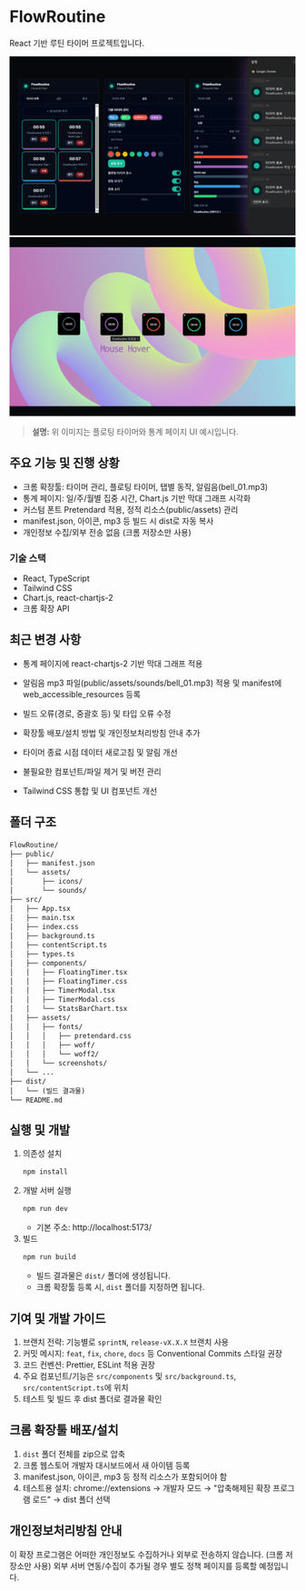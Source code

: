 # FlowRoutine

React 기반 루틴 타이머 프로젝트입니다.

![FlowRoutine UI](src/assets/screenshots/image-01.png)
![FlowRoutine UI](src/assets/screenshots/image-02.png)

> **설명:** 위 이미지는 플로팅 타이머와 통계 페이지 UI 예시입니다.

## 주요 기능 및 진행 상황

- 크롬 확장툴: 타이머 관리, 플로팅 타이머, 탭별 동작, 알림음(bell_01.mp3)
- 통계 페이지: 일/주/월별 집중 시간, Chart.js 기반 막대 그래프 시각화
- 커스텀 폰트 Pretendard 적용, 정적 리소스(public/assets) 관리
- manifest.json, 아이콘, mp3 등 빌드 시 dist로 자동 복사
- 개인정보 수집/외부 전송 없음 (크롬 저장소만 사용)

### 기술 스택

- React, TypeScript
- Tailwind CSS
- Chart.js, react-chartjs-2
- 크롬 확장 API

## 최근 변경 사항

- 통계 페이지에 react-chartjs-2 기반 막대 그래프 적용
- 알림음 mp3 파일(public/assets/sounds/bell_01.mp3) 적용 및 manifest에 web_accessible_resources 등록
- 빌드 오류(경로, 중괄호 등) 및 타입 오류 수정
- 확장툴 배포/설치 방법 및 개인정보처리방침 안내 추가

- 타이머 종료 시점 데이터 새로고침 및 알림 개선
- 불필요한 컴포넌트/파일 제거 및 버전 관리
- Tailwind CSS 통합 및 UI 컴포넌트 개선

## 폴더 구조

```
FlowRoutine/
├── public/
│   ├── manifest.json
│   └── assets/
│       ├── icons/
│       └── sounds/
├── src/
│   ├── App.tsx
│   ├── main.tsx
│   ├── index.css
│   ├── background.ts
│   ├── contentScript.ts
│   ├── types.ts
│   ├── components/
│   │   ├── FloatingTimer.tsx
│   │   ├── FloatingTimer.css
│   │   ├── TimerModal.tsx
│   │   ├── TimerModal.css
│   │   └── StatsBarChart.tsx
│   ├── assets/
│   │   ├── fonts/
│   │   │   ├── pretendard.css
│   │   │   ├── woff/
│   │   │   └── woff2/
│   │   └── screenshots/
│   └── ...
├── dist/
│   └── (빌드 결과물)
└── README.md
```

## 실행 및 개발

1. 의존성 설치
   ```bash
   npm install
   ```
2. 개발 서버 실행
   ```bash
   npm run dev
   ```
   - 기본 주소: http://localhost:5173/
3. 빌드
   ```bash
   npm run build
   ```
   - 빌드 결과물은 `dist/` 폴더에 생성됩니다.
   - 크롬 확장툴 등록 시, `dist` 폴더를 지정하면 됩니다.

## 기여 및 개발 가이드

1. 브랜치 전략: 기능별로 `sprintN`, `release-vX.X.X` 브랜치 사용
2. 커밋 메시지: `feat`, `fix`, `chore`, `docs` 등 Conventional Commits 스타일 권장
3. 코드 컨벤션: Prettier, ESLint 적용 권장
4. 주요 컴포넌트/기능은 `src/components` 및 `src/background.ts`, `src/contentScript.ts`에 위치
5. 테스트 및 빌드 후 dist 폴더로 결과물 확인

## 크롬 확장툴 배포/설치

1. `dist` 폴더 전체를 zip으로 압축
2. 크롬 웹스토어 개발자 대시보드에서 새 아이템 등록
3. manifest.json, 아이콘, mp3 등 정적 리소스가 포함되어야 함
4. 테스트용 설치: chrome://extensions → 개발자 모드 → "압축해제된 확장 프로그램 로드" → dist 폴더 선택

## 개인정보처리방침 안내

이 확장 프로그램은 어떠한 개인정보도 수집하거나 외부로 전송하지 않습니다. (크롬 저장소만 사용)
외부 서버 연동/수집이 추가될 경우 별도 정책 페이지를 등록할 예정입니다.

